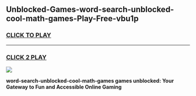 
## Unblocked-Games-word-search-unblocked-cool-math-games-Play-Free-vbu1p
<h3>
<a href="https://premium76.site?title=word-search-unblocked-cool-math-games&ref=15A">CLICK TO PLAY</a></h3>
<hr>

<h3>
<a href="https://premium76.site?title=word-search-unblocked-cool-math-games&ref=15A">CLICK 2 PLAY</a>
  
</h3>

<a href="https://premium76.site?title=word-search-unblocked-cool-math-games&ref=15A"><img src="https://clearcache.store/games.png"></a>


**word-search-unblocked-cool-math-games games unblocked: Your Gateway to Fun and Accessible Online Gaming**
